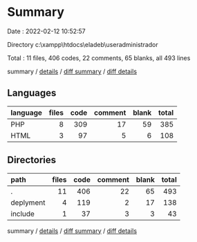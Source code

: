 # Summary

Date : 2022-02-12 10:52:57

Directory c:\xampp\htdocs\eladeb\useradministrador

Total : 11 files,  406 codes, 22 comments, 65 blanks, all 493 lines

summary / [details](details.md) / [diff summary](diff.md) / [diff details](diff-details.md)

## Languages
| language | files | code | comment | blank | total |
| :--- | ---: | ---: | ---: | ---: | ---: |
| PHP | 8 | 309 | 17 | 59 | 385 |
| HTML | 3 | 97 | 5 | 6 | 108 |

## Directories
| path | files | code | comment | blank | total |
| :--- | ---: | ---: | ---: | ---: | ---: |
| . | 11 | 406 | 22 | 65 | 493 |
| deplyment | 4 | 119 | 2 | 17 | 138 |
| include | 1 | 37 | 3 | 3 | 43 |

summary / [details](details.md) / [diff summary](diff.md) / [diff details](diff-details.md)